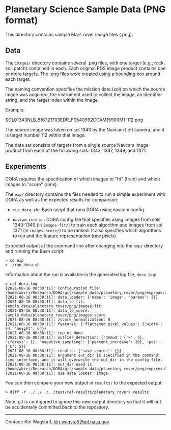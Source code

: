 Planetary Science Sample Data (PNG format)
==========================================

This directory contains sample Mars rover image files (.png).

Data
----

The `images/` directory contains several .png files, with one target
(e.g., rock, soil patch) contained in each.  Each original PDS image
product contains one or more targets.  The .png files were created
using a bounding box around each target.

The naming convention specifies the mission date (sol) on which the
source image was acquired, the instrument used to collect the image,
an identifier string, and the target index within the image.

Example:

SOL01343NLB_516721703EDR_F0540992CCAM15900M1-112.png

The source image was taken on sol 1343 by the Navcam Left camera, and
it is target number 112 within that image.

The data set consists of targets from a single source Navcam image
product from each of the following sols:  1343, 1347, 1349, and 1371.

Experiments
-----------

DORA requires the specification of which images to "fit" (train) and
which images to "score" (rank).

The `exp/` directory contains the files needed to run a simple
experiment with DORA as well as the expected results for comparison:

- `run_dora.sh` : Bash script that runs DORA using navcam.config .
  
- `navcam.config` : DORA config file that specifies using images from
  sols 1343-1349 (in `images-fit/`) to train each algorithm and images
  from sol 1371 (in `images-score/`) to be ranked.  It also specifies
  which algorithms to run and the feature representation (raw pixels). 

Expected output at the command line after changing into the `exp/`
directory and running the Bash script:

```Console
> cd exp
> ./run_dora.sh
```

Information about the run is available in the generated log file,
`dora.log`:

```Console
> cat dora.log 
[2021-08-16 08:38:11]: Configuration file: /home/wkiri/Research/DORA/git/sample_data/planetary_rover/png/exp/navcam.config
[2021-08-16 08:38:11]: data_loader: {'name': 'image', 'params': {}}
[2021-08-16 08:38:11]: data_to_fit: sample_data/planetary_rover/png/images-fit
[2021-08-16 08:38:11]: data_to_score: sample_data/planetary_rover/png/images-score
[2021-08-16 08:38:11]: zscore_normalization: 0                   
[2021-08-16 08:38:11]: features: {'flattened_pixel_values': {'width': 64, 'height': 64}}
[2021-08-16 08:38:11]: top_n: None
[2021-08-16 08:38:11]: outlier_detection: {'demud': {'k': 5}, 'iforest': {}, 'negative_sampling': {'percent_increase': 20}, 'pca': {'k': 5}}
[2021-08-16 08:38:11]: results: {'save_scores': {}}
[2021-08-16 08:38:11]: Argument out_dir is specified in the command line interface, and it will overwrite the out_dir in the config file.
[2021-08-16 08:38:11]: out_dir used is /home/wkiri/Research/DORA/git/sample_data/planetary_rover/png/exp/results
[2021-08-16 08:38:11]: Use data loader: image
```

You can then compare your new output in `results/` to the expected
output:

```Console
> diff -r ../../../../test/ref-results/planetary_rover/ results
```

Note: git is configured to ignore this new output directory so that it
will not be accidentally committed back to the repository. 

---
Contact: Kiri Wagstaff, kiri.wagstaff@jpl.nasa.gov

